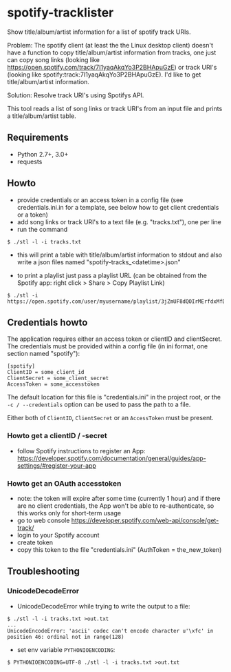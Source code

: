# spotify-tracklister
Show title/album/artist information for a list of spotify track URIs.

Problem: The spotify client (at least the the Linux desktop client) doesn't have
a function to copy title/album/artist information from tracks, one just can copy
song links (looking like https://open.spotify.com/track/7I1yaqAkqYo3P2BHApuGzE)
or track URI's (looking like spotify:track:7I1yaqAkqYo3P2BHApuGzE). I'd like to
get title/album/artist information.

Solution: Resolve track URI's using Spotifys API.

This tool reads a list of song links or track URI's from an input file and
prints a title/album/artist table.


## Requirements
- Python 2.7+, 3.0+
- requests


## Howto
- provide credentials or an access token in a config file
  (see credentials.ini.in for a template, see below how to get client credentials or a token)
- add song links or track URI's to a text file (e.g. "tracks.txt"), one per line
- run the command
```
$ ./stl -l -i tracks.txt
```

- this will print a table with title/album/artist information to stdout and also
write a json files named "spotify-tracks\_\<datetime\>.json"

- to print a playlist just pass a playlist URL (can be obtained from the Spotify app: right click > Share > Copy Playlist Link)

```
$ ./stl -i https://open.spotify.com/user/myusername/playlist/3jZmUF8dQOIrMErfdxMfDP
```

## Credentials howto

The application requires either an access token or clientID and clientSecret.
The credentials must be provided within a config file (in ini format, one section named "spotify"):
```
[spotify]
ClientID = some_client_id
ClientSecret = some_client_secret
AccessToken = some_accesstoken
```
The default location for this file is "credentials.ini" in the project root, or the
`-c / --credentials` option can be used to pass the path to a file.

Either both of `ClientID`, `ClientSecret` or an `AccessToken` must be present.

### Howto get a clientID / -secret
- follow Spotify instructions to register an App:  
  https://developer.spotify.com/documentation/general/guides/app-settings/#register-your-app

### Howto get an OAuth accesstoken
- note: the token will expire after some time (currently 1 hour) and if there are
  no client credentials, the App won't be able to re-authenticate, so this works
  only for short-term usage
- go to web console https://developer.spotify.com/web-api/console/get-track/
- login to your Spotify account
- create token
- copy this token to the file "credentials.ini" (AuthToken = the_new_token)


## Troubleshooting

### UnicodeDecodeError
- UnicodeDecodeError while trying to write the output to a file:
```
$ ./stl -l -i tracks.txt >out.txt
...
UnicodeEncodeError: 'ascii' codec can't encode character u'\xfc' in position 46: ordinal not in range(128)
```
- set env variable `PYTHONIOENCODING`:
```
$ PYTHONIOENCODING=UTF-8 ./stl -l -i tracks.txt >out.txt
```